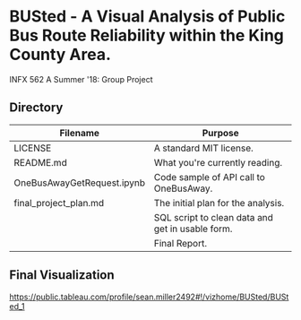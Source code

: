 # BUSted - A Visual Analysis of Public Bus Route Reliability within the King County Area.
INFX 562 A Summer '18: Group Project

## Directory

| Filename | Purpose |
| --- | --- |
| LICENSE | A standard MIT license. |
| README.md | What you're currently reading. |
| OneBusAwayGetRequest.ipynb | Code sample of API call to OneBusAway. |
| final_project_plan.md | The initial plan for the analysis. |
| | SQL script to clean data and get in usable form. |
| | Final Report. |

## Final Visualization
https://public.tableau.com/profile/sean.miller2492#!/vizhome/BUSted/BUSted_1
